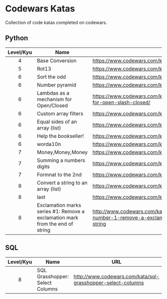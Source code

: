 # Codewars Katas
Collection of code katas completed on codewars.

## Python

Level/Kyu | Name | URL
:--------:|------|----
4 | Base Conversion | https://www.codewars.com/kata/base-conversion
5 | Rot13 | https://www.codewars.com/kata/530e15517bc88ac656000716
6 | Sort the odd | https://www.codewars.com/kata/sort-the-odd
6 | Number pyramid | https://www.codewars.com/kata/5575ff8c4d9c98bc96000042
6 | Lambdas as a mechanism for Open/Closed | https://www.codewars.com/kata/lambdas-as-a-mechanism-for-open-slash-closed/
6 | Custom array filters | https://www.codewars.com/kata/custom-array-filters
6 | Equal sides of an array (list) | https://www.codewars.com/kata/5679aa472b8f57fb8c000047
6 | Help the bookseller! | https://www.codewars.com/kata/help-the-bookseller
6 | worda10n | https://www.codewars.com/kata/word-a10n-abbreviation
7 | Money,Money,Money | https://www.codewars.com/kata/563f037412e5ada593000114/
7 | Summing a numbers digits | https://www.codewars.com/kata/summing-a-numbers-digits
7 | Formnat to the 2nd | https://www.codewars.com/kata/format-to-the-2nd/
8 | Convert a string to an array (list) | https://www.codewars.com/kata/convert-a-string-to-an-array/
8 | last | https://www.codewars.com/kata/last/
8 | Exclamation marks series #1: Remove a exclamation mark from the end of string | http://www.codewars.com/kata/exclamation-marks-series-number-1-remove-a-exclamation-mark-from-the-end-of-string


## SQL

Level/Kyu | Name | URL
:--------:|------|----
8 | SQL Grasshopper: Select Columns | http://www.codewars.com/kata/sql-grasshopper-select-columns
